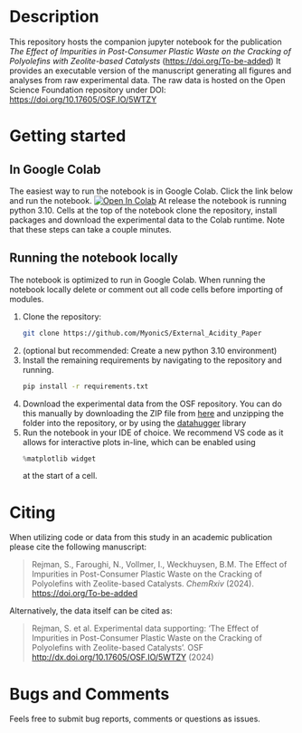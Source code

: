# Description
This repository hosts the companion jupyter notebook for the publication *The Effect of Impurities in Post-Consumer Plastic Waste on the Cracking of Polyolefins with Zeolite-based Catalysts* (https://doi.org/To-be-added)
It provides an executable version of the manuscript generating all figures and analyses from raw experimental data.
The raw data is hosted on the Open Science Foundation repository under DOI: https://doi.org/10.17605/OSF.IO/5WTZY

# Getting started
## In Google Colab
The easiest way to run the notebook is in Google Colab.
Click the link below and run the notebook.
<a href="https://colab.research.google.com/github/MyonicS/Manuscript_Impurities_2025/blob/main/Manuscript_Impurities_2025.ipynb" target="_parent"><img src="https://colab.research.google.com/assets/colab-badge.svg" alt="Open In Colab"/></a>
At release the notebook is running python 3.10. 
Cells at the top of the notebook clone the repository, install packages and download the experimental data to the Colab runtime. Note that these steps can take a couple minutes.  

## Running the notebook locally
The notebook is optimized to run in Google Colab. When running the notebook locally delete or comment out all code cells before importing of modules. 
1. Clone the repository:
   ```sh
   git clone https://github.com/MyonicS/External_Acidity_Paper
   ```
2. (optional but recommended: Create a new python 3.10 environment)
3. Install the remaining requirements by navigating to the repository and running.
   ```sh
   pip install -r requirements.txt
   ```
4. Download the experimental data from the OSF repository.
   You can do this manually by downloading the ZIP file from [here](https://doi.org/10.17605/OSF.IO/5WTZY) and unzipping the folder into the repository, or by using the [datahugger](https://github.com/J535D165/datahugger) library
5. Run the notebook in your IDE of choice. We recommend VS code as it allows for interactive plots in-line, which can be enabled using 
   ```python
   %matplotlib widget
   ```
	at the start of a cell.
	
# Citing

When utilizing code or data from this study in an academic publication please cite the following manuscript:
> Rejman, S., Faroughi, N., Vollmer, I., Weckhuysen, B.M. The Effect of Impurities in Post-Consumer Plastic Waste on the Cracking of Polyolefins with Zeolite-based Catalysts. _ChemRxiv_ (2024). https://doi.org/To-be-added

Alternatively, the data itself can be cited as:
> Rejman, S. et al. Experimental data supporting: ‘The Effect of Impurities in Post-Consumer Plastic Waste on the Cracking of Polyolefins with Zeolite-based Catalysts’. OSF http://dx.doi.org/10.17605/OSF.IO/5WTZY (2024)


# Bugs and Comments
Feels free to submit bug reports, comments or questions as issues.

